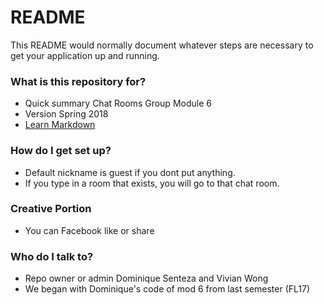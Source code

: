 # README #

This README would normally document whatever steps are necessary to get your application up and running.

### What is this repository for? ###

* Quick summary Chat Rooms Group Module 6
* Version Spring 2018
* [Learn Markdown](https://bitbucket.org/tutorials/markdowndemo)

### How do I get set up? ###

* Default nickname is guest if you dont put anything.
* If you type in a room that exists, you will go to that chat room.

### Creative Portion ###

* You can Facebook like or share

### Who do I talk to? ###

* Repo owner or admin Dominique Senteza and Vivian Wong
* We began with Dominique's code of mod 6 from last semester (FL17)